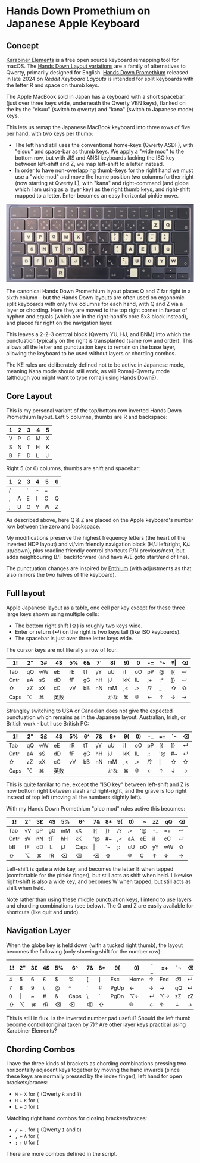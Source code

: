 # Hands Down Promethium on Japanese Apple Keyboard

## Concept

[Karabiner Elements](https://karabiner-elements.pqrs.org/) is a free open
source keyboard remapping tool for macOS. The [Hands Down Layout
variations](https://sites.google.com/alanreiser.com/handsdown) are a
family of alternatives to Qwerty, primarily designed for English.
[Hands Down Promethium](https://www.reddit.com/r/KeyboardLayouts/comments/1g66ivi/hands_down_promethium_snth_meets_hd_silverengram/)
released in late 2024 on *Reddit Keyboard Layouts* is intended for split
keyboards with the letter R and space on thumb keys.

The Apple MacBook sold in Japan has a keyboard with a short spacebar (just
over three keys wide, underneath the Qwerty VBN keys), flanked on the by
the "eisuu" (switch to qwerty) and "kana" (switch to Japanese mode) keys.

This lets us remap the Japanese MacBook keyboard into three rows of five
per hand, with two keys per thumb:

* The left hand still uses the conventional home-keys (Qwerty ASDF), with
  "eisuu" and space-bar as thumb keys. We apply a "wide mod" to the bottom
  row, but with JIS and ANSI keyboards lacking the ISO key between
  left-shift and Z, we map left-shift to a letter instead.
* In order to have non-overlapping thumb-keys for the right hand we must use
  a "wide mod" and move the home position *two* columns further right (now
  starting at Qwerty L), with "kana" and right-command (and globe which I am
  using as a layer key) as the right thumb keys, and right-shift mapped to a
  letter. Enter becomes an easy horizontal pinkie move.

![Photo of my Japanese MacBook keyboard with 34 stickers added for my 'Pico mod' variant of the inverted Hands Down Promethium layout](hands-down-on-jis-macbook.jpeg)

The canonical Hands Down Promethium layout places Q and Z far right in a
sixth column - but the Hands Down layouts are often used on ergonomic
split keyboards with only five columns for each hand, with Q and Z via
a layer or chording. Here they are moved to the top right corner in favour
of hyphen and equals (which are in the right-hand's core 5x3 block instead),
and placed far right on the navigation layer.

This leaves a 2-2-3 central block (Qwerty YU, HJ, and BNM) into which the
punctuation typically on the right is transplanted (same row and order).
This allows all the letter and punctuation keys to remain on the base
layer, allowing the keyboard to be used without layers or chording combos.

The KE rules are deliberately defined not to be active in Japanese mode,
meaning Kana mode should still work, as will Romaji-Qwerty mode (although
you might want to type romaji using Hands Down?).

## Core Layout

This is my personal variant of the top/bottom row inverted Hands Down
Promethium layout. Left 5 columns, thumbs are R and backspace:

1 | 2 | 3 | 4 | 5
--|---|---|---|--
V | P | G | M | X
S | N | T | H | K
B | F | D | L | J

Right 5 (or 6) columns, thumbs are shift and spacebar:

1 | 2 | 3 | 4 | 5 | 6
--|---|---|---|---|--
/ | . | ' | - | = |
, | A | E | I | C | Q
; | U | O | Y | W | Z

As described above, here Q & Z are placed on the Apple keyboard's number row
between the zero and backspace.

My modifications preserve the highest frequency letters (the heart of the
inverted HDP layout) and vi/vim friendly navigation block (H/J left/right,
K/J up/down), plus readline friendly control shortcuts P/N previous/next,
but adds neighbouring B/F back/forward (and have A/E goto start/end of line).

The punctuation changes are inspired by [Enthium](https://github.com/sunaku/enthium)
(with adjustments as that also mirrors the two halves of the keyboard).

## Full layout

Apple Japanese layout as a table, one cell per key except for these three
large keys shown using multiple cells:

* The bottom right shift (⇧) is roughly two keys wide.
* Enter or return (↵) on the right is two keys tall (like ISO keyboards).
* The spacebar is just over three letter keys wide.

The cursor keys are not literally a row of four.

1!   | 2" | 3# | 4$ | 5% | 6& | 7' | 8( | 9) | 0  | -= | ^~ | ¥\| | ⌫
-----|----|----|----|----|----|----|----|----|----|----|----|-----|--
Tab  | qQ | wW | eE | rE | tT | yY | uU | iI | oO | pP | @` | [{  | ↵
Cntr | aA | sS | dD | fF | gG | hH | jJ | kK | lL | ;+ | :* | ]}  | ↵
⇧    | zZ | xX | cC | vV | bB | nN | mM | ,< | .> | /? | _  | ⇧   | ⇧
Caps | ⌥  | ⌘  | 英数  |  |    |   | かな | ⌘  | 🌐 | ← | ↑ | ↓ | →

Strangley switching to USA or Canadian does not give the expected
punctuation which remains as in the Japanese layout. Australian, Irish,
or British work - but I use British PC:

1!   | 2" | 3£ | 4$ | 5% | 6^ | 7& | 8* | 9( | 0) | -_ | =+  | \`¬ | ⌫
-----|----|----|----|----|----|----|----|----|----|----|-----|-----|--
Tab  | qQ | wW | eE | rR | tT | yY | uU | iI | oO | pP | [{  | ]}  | ↵
Cntr | aA | sS | dD | fF | gG | hH | jJ | kK | lL | ;: | '@  | #~  | ↵
⇧    | zZ | xX | cC | vV | bB | nN | mM | ,< | .> | /? | \\| | ⇧   | ⇧
Caps | ⌥  | ⌘  | 英数  |  |    |   | かな | ⌘  | 🌐 | ← | ↑ | ↓ | →

This is quite familar to me, except the "ISO key" between left-shift
and Z is now bottom right between slash and right-right, and the grave
is top right instead of top left (moving all the numbers slightly left).

With my Hands Down Promethium "pico mod" rules active this becomes:

1!   | 2" | 3£ | 4$ | 5% | 6^   | 7&  | 8* | 9( | 0) | `¬ | zZ | qQ | ⌫
-----|----|----|----|----|------|-----|----|----|----|----|----|----|--
Tab  | vV | pP | gG | mM | xX   | [{  | ]} | /? | .> | '@ | -_ | =+ | ↵
Cntr | sV | nN | tT | hH | kK   | '@  | #~ | ,< | aA | eE | iI | cC | ↵
bB   | fF | dD | lL | jJ | Caps | \\| | `¬ | ;: | uU | oO | yY | wW | ⇧
⇧    | ⌥  | ⌘  | rR | ⌫  | ⌫    | ⌫   | ⇧  |    | 🌐 | C | ↑ | ↓ | →

Left-shift is quite a wide key, and becomes the letter B when tapped
(comfortable for the pinkie finger), but still acts as shift when held.
Likewise right-shift is also a wide key, and becomes W when tapped, but
still acts as shift when held.

Note rather than using these middle punctuation keys, I intend to use
layers and chording combinations (see below).
The Q and Z are easily available for shortcuts (like quit and undo).

## Navigation Layer

When the globe key is held down (with a tucked right thumb), the layout
becomes the following (only showing shift for the number row):

1! | 2" | 3£ | 4$ | 5% | 6^   | 7& | 8* | 9( | 0) | -_ | =+  | \`¬ | ⌫
---|----|----|----|----|------|----|----|----|----|----|-----|-----|--
4  | 5  | 6  | £  | $  | %    | [  | ]  | Esc | Home | ↑ | End | ⌫  | ↵
7  | 8  | 9  | \\ | @  | ^    | '  | #  | PgUp | ← | ↓ | → | qQ  | ↵
0  | \| | \~ | \# | \& | Caps | \\ | \` | PgDn | ⌥← | ↵ | ⌥→ | zZ | zZ
⇧  | ⌥  | ⌘  | rR | ⌫  | ⌫    | ⌫  | ⇧  |   | 🌐 | ← | ↑ | ↓ | →

This is still in flux. Is the inverted number pad useful?
Should the left thumb become control (original taken by 7)?
Are other layer keys practical using Karabiner Elements?

## Chording Combos

I have the three kinds of brackets as chording combinations pressing
two horizontally adjacent keys together by moving the hand inwards
(since these keys are normally pressed by the index finger), left hand
for open brackets/braces:

* `M` + `X` for `{` (Qwerty `R` and `T`)
* `H` + `K` for `(`
* `L` + `J` for `[`

Matching right hand combos for closing brackets/braces:

* `/` + `.` for `{` (Qwerty `I` and `O`)
* `,` + `A` for `(`
* `;` + `U` for `[`

There are more combos defined in the script.
